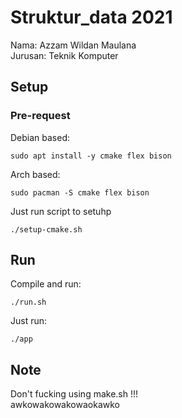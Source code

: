 # Struktur_data 2021

Nama: Azzam Wildan Maulana  
Jurusan: Teknik Komputer

## Setup

### Pre-request

Debian based:

```
sudo apt install -y cmake flex bison
```

Arch based:

```
sudo pacman -S cmake flex bison
```

Just run script to setuhp

```
./setup-cmake.sh
```

## Run

Compile and run:

```
./run.sh
```

Just run:

```
./app
```

## Note

Don't fucking using make.sh !!!  
awkowakowakowaokawko
